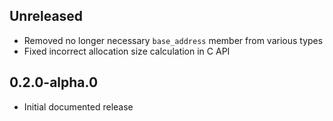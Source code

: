 Unreleased
----------
- Removed no longer necessary `base_address` member from various types
- Fixed incorrect allocation size calculation in C API


0.2.0-alpha.0
-------------
- Initial documented release
